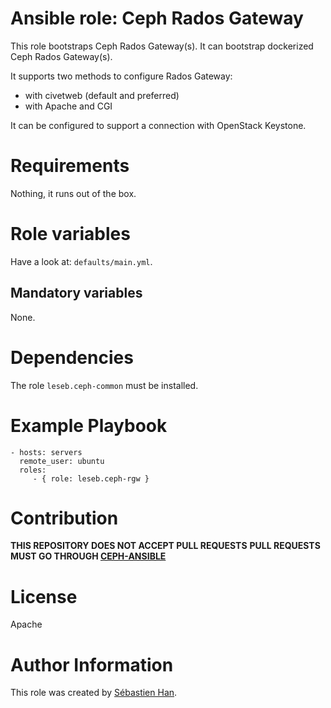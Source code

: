 # Ansible role: Ceph Rados Gateway

This role bootstraps Ceph Rados Gateway(s).
It can bootstrap dockerized Ceph Rados Gateway(s).

It supports two methods to configure Rados Gateway:

* with civetweb (default and preferred)
* with Apache and CGI

It can be configured to support a connection with OpenStack Keystone.

# Requirements

Nothing, it runs out of the box.

# Role variables

Have a look at: `defaults/main.yml`.

## Mandatory variables

None.

# Dependencies

The role `leseb.ceph-common` must be installed.

# Example Playbook

```
- hosts: servers
  remote_user: ubuntu
  roles:
     - { role: leseb.ceph-rgw }
```

# Contribution

**THIS REPOSITORY DOES NOT ACCEPT PULL REQUESTS**
**PULL REQUESTS MUST GO THROUGH [CEPH-ANSIBLE](https://github.com/ceph/ceph-ansible)**

# License

Apache

# Author Information

This role was created by [Sébastien Han](http://sebastien-han.fr/).
